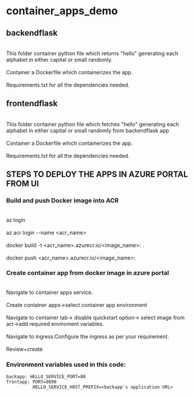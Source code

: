 # container_apps_demo

## backendflask
<br>This folder container python file which returns "hello" generating each alphabet in either capital or small randomly.</br>
<br> Container a Dockerfile which containerizes the app.</br>
<br> Requirements.txt for all the dependencies needed.

## frontendflask
<br>This folder container python file which fetches "hello" generating each alphabet in either capital or small randomly from backendflask app</br>
<br> Container a Dockerfile which containerizes the app.</br>
<br> Requirements.txt for all the dependencies needed.

## STEPS TO DEPLOY THE APPS IN AZURE PORTAL FROM UI

### Build and push Docker image into ACR
<br> az login </br>
<br> az acr login --name <acr_name> </br>
<br> docker build -t <acr_name>.azurecr.io/<image_name>:<tag> . </br>
<br> docker push <acr_name>.azurecr.io/<image_name>:<tag> </br>

### Create container app from docker image in azure portal
<br> Navigate to container apps service. </br>
<br> Create container apps->select container app environment </br>
<br> Navigate to container tab-> disable quickstart option-> select image from acr->add required enviroment variables.</br>
<br> Navigate to ingress.Configure the ingress as per your requirement.</br>
<br> Review+create</br>

### Environment variables used in this code:
    backapp: HELLO_SERVICE_PORT=80
    frontapp: PORT=8090
              HELLO_SERVICE_HOST_PREFIX=<backapp's application URL>
